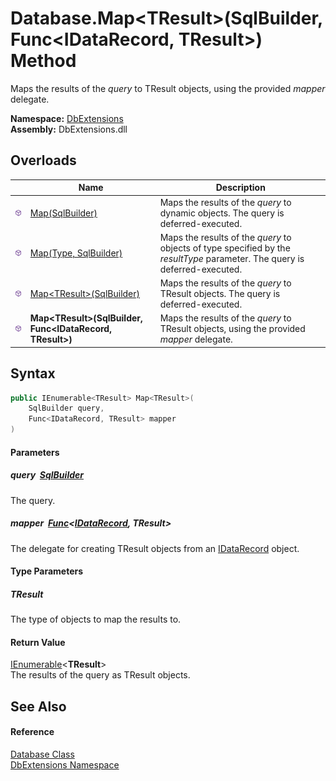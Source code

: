Database.Map&lt;TResult>(SqlBuilder, Func&lt;IDataRecord, TResult>) Method
==========================================================================
Maps the results of the *query* to TResult objects, using the provided *mapper* delegate.
  
**Namespace:** [DbExtensions][1]  
**Assembly:** DbExtensions.dll

Overloads
---------

|                  | Name                                                           | Description                                                                                                                 |
| ---------------- | -------------------------------------------------------------- | --------------------------------------------------------------------------------------------------------------------------- |
| ![Public method] | [Map(SqlBuilder)][2]                                           | Maps the results of the *query* to dynamic objects. The query is deferred-executed.                                         |
| ![Public method] | [Map(Type, SqlBuilder)][3]                                     | Maps the results of the *query* to objects of type specified by the *resultType* parameter. The query is deferred-executed. |
| ![Public method] | [Map&lt;TResult>(SqlBuilder)][4]                               | Maps the results of the *query* to TResult objects. The query is deferred-executed.                                         |
| ![Public method] | **Map&lt;TResult>(SqlBuilder, Func&lt;IDataRecord, TResult>)** | Maps the results of the *query* to TResult objects, using the provided *mapper* delegate.                                   |


Syntax
------

```csharp
public IEnumerable<TResult> Map<TResult>(
	SqlBuilder query,
	Func<IDataRecord, TResult> mapper
)

```

#### Parameters

##### *query*  [SqlBuilder][5]
The query.

##### *mapper*  [Func][6]&lt;[IDataRecord][7], **TResult**>
The delegate for creating TResult objects from an [IDataRecord][7] object.

#### Type Parameters

##### *TResult*
The type of objects to map the results to.

#### Return Value
[IEnumerable][8]&lt;**TResult**>  
The results of the query as TResult objects.

See Also
--------

#### Reference
[Database Class][9]  
[DbExtensions Namespace][1]  

[1]: ../README.md
[2]: Map.md
[3]: Map_1.md
[4]: Map__1.md
[5]: ../SqlBuilder/README.md
[6]: https://learn.microsoft.com/dotnet/api/system.func-2
[7]: https://learn.microsoft.com/dotnet/api/system.data.idatarecord
[8]: https://learn.microsoft.com/dotnet/api/system.collections.generic.ienumerable-1
[9]: README.md
[Public method]: ../../icons/pubmethod.svg "Public method"